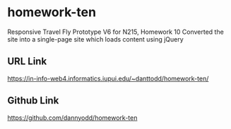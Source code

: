 # homework-ten
 Responsive Travel Fly Prototype V6 for N215, Homework 10
 Converted the site into a single-page site which loads content using jQuery

 ## URL Link
 https://in-info-web4.informatics.iupui.edu/~danttodd/homework-ten/

 ## Github Link
 https://github.com/dannyodd/homework-ten
